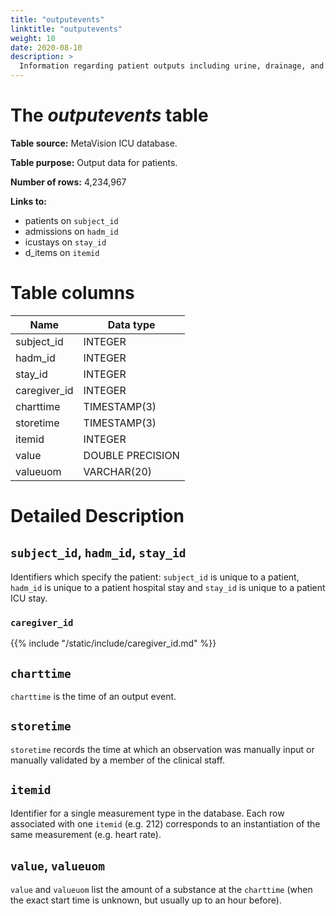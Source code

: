 ```yaml
---
title: "outputevents"
linktitle: "outputevents"
weight: 10
date: 2020-08-10
description: >
  Information regarding patient outputs including urine, drainage, and so on.
---
```



# The *outputevents* table

**Table source:** MetaVision ICU database.

**Table purpose:** Output data for patients.

**Number of rows:** 4,234,967

**Links to:**

* patients on `subject_id`
* admissions on `hadm_id`
* icustays on `stay_id`
* d_items on `itemid`

<!-- # Important considerations -->

# Table columns

Name | Data type
---- | --------
subject\_id | INTEGER
hadm\_id | INTEGER
stay\_id | INTEGER
caregiver_id | INTEGER
charttime | TIMESTAMP(3)
storetime | TIMESTAMP(3)
itemid | INTEGER
value | DOUBLE PRECISION
valueuom | VARCHAR(20)

# Detailed Description

## `subject_id`, `hadm_id`, `stay_id`

Identifiers which specify the patient: `subject_id` is unique to a patient, `hadm_id` is unique to a patient hospital stay and `stay_id` is unique to a patient ICU stay.

### `caregiver_id`

{{% include "/static/include/caregiver_id.md" %}}

## `charttime`

`charttime` is the time of an output event.

## `storetime`

`storetime` records the time at which an observation was manually input or manually validated by a member of the clinical staff.

## `itemid`

Identifier for a single measurement type in the database. Each row associated with one `itemid` (e.g. 212) corresponds to an instantiation of the same measurement (e.g. heart rate).

## `value`, `valueuom`

`value` and `valueuom` list the amount of a substance at the `charttime` (when the exact start time is unknown, but usually up to an hour before).